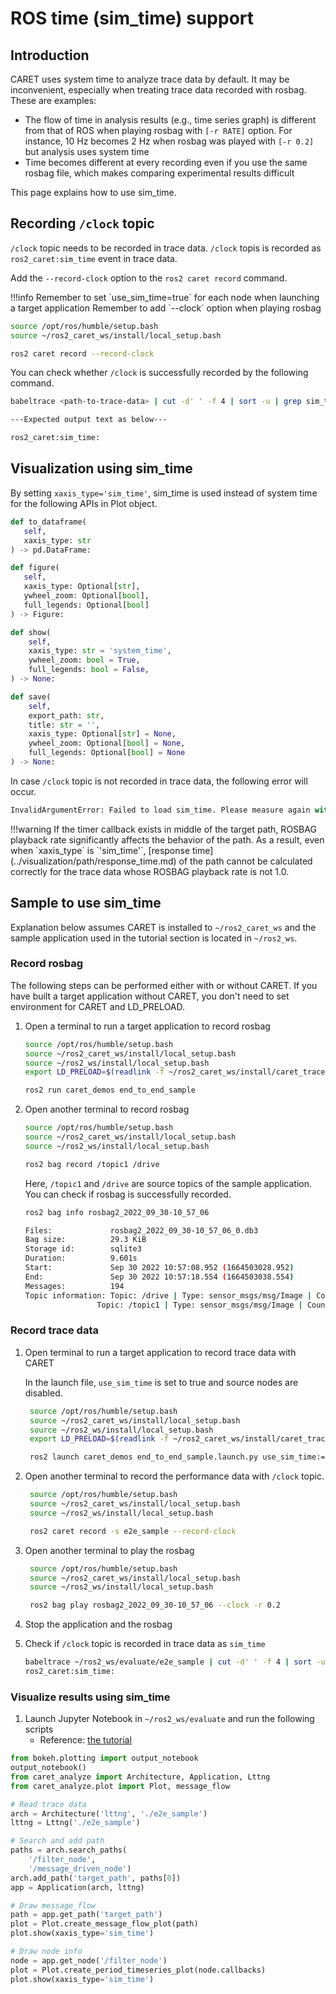 # ROS time (sim_time) support

## Introduction

CARET uses system time to analyze trace data by default. It may be inconvenient, especially when treating trace data recorded with rosbag. These are examples:

- The flow of time in analysis results (e.g., time series graph) is different from that of ROS when playing rosbag with `[-r RATE]` option. For instance, 10 Hz becomes 2 Hz when rosbag was played with `[-r 0.2]` but analysis uses system time
- Time becomes different at every recording even if you use the same rosbag file, which makes comparing experimental results difficult

This page explains how to use sim_time.

## Recording `/clock` topic

`/clock` topic needs to be recorded in trace data. `/clock` topis is recorded as `ros2_caret:sim_time` event in trace data.

Add the `--record-clock` option to the `ros2 caret record` command.

<prettier-ignore-start>
!!!info
      Remember to set `use_sim_time=true` for each node when launching a target application
      Remember to add `--clock` option when playing rosbag
<prettier-ignore-end>

```bash
source /opt/ros/humble/setup.bash
source ~/ros2_caret_ws/install/local_setup.bash

ros2 caret record --record-clock
```

You can check whether `/clock` is successfully recorded by the following command.

```bash
babeltrace <path-to-trace-data> | cut -d' ' -f 4 | sort -u | grep sim_time
```

```bash
---Expected output text as below---

ros2_caret:sim_time:
```

## Visualization using sim_time

By setting `xaxis_type='sim_time'`, sim_time is used instead of system time for the following APIs in Plot object.

```python
def to_dataframe(
   self,
   xaxis_type: str
) -> pd.DataFrame:

def figure(
   self,
   xaxis_type: Optional[str],
   ywheel_zoom: Optional[bool],
   full_legends: Optional[bool]
) -> Figure:

def show(
    self,
    xaxis_type: str = 'system_time',
    ywheel_zoom: bool = True,
    full_legends: bool = False,
) -> None:

def save(
    self,
    export_path: str,
    title: str = '',
    xaxis_type: Optional[str] = None,
    ywheel_zoom: Optional[bool] = None,
    full_legends: Optional[bool] = None
) -> None:
```

In case `/clock` topic is not recorded in trace data, the following error will occur.

```python
InvalidArgumentError: Failed to load sim_time. Please measure again with clock_recorder running.
```

<prettier-ignore-start>
!!!warning
    If the timer callback exists in middle of the target path, ROSBAG playback rate significantly affects the behavior of the path. As a result, even when `xaxis_type` is `'sim_time'`, [response time](../visualization/path/response_time.md) of the path cannot be calculated correctly for the trace data whose ROSBAG playback rate is not 1.0.
<prettier-ignore-end>

## Sample to use sim_time

Explanation below assumes CARET is installed to `~/ros2_caret_ws` and the sample application used in the tutorial section is located in `~/ros2_ws`.

### Record rosbag

The following steps can be performed either with or without CARET. If you have built a target application without CARET, you don't need to set environment for CARET and LD_PRELOAD.

1. Open a terminal to run a target application to record rosbag

   ```sh
   source /opt/ros/humble/setup.bash
   source ~/ros2_caret_ws/install/local_setup.bash
   source ~/ros2_ws/install/local_setup.bash
   export LD_PRELOAD=$(readlink -f ~/ros2_caret_ws/install/caret_trace/lib/libcaret.so)

   ros2 run caret_demos end_to_end_sample
   ```

2. Open another terminal to record rosbag

   ```sh
   source /opt/ros/humble/setup.bash
   source ~/ros2_caret_ws/install/local_setup.bash
   source ~/ros2_ws/install/local_setup.bash

   ros2 bag record /topic1 /drive
   ```

   Here, `/topic1` and `/drive` are source topics of the sample application.
   You can check if rosbag is successfully recorded.

   ```bash
   ros2 bag info rosbag2_2022_09_30-10_57_06

   Files:             rosbag2_2022_09_30-10_57_06_0.db3
   Bag size:          29.3 KiB
   Storage id:        sqlite3
   Duration:          9.601s
   Start:             Sep 30 2022 10:57:08.952 (1664503028.952)
   End:               Sep 30 2022 10:57:18.554 (1664503038.554)
   Messages:          194
   Topic information: Topic: /drive | Type: sensor_msgs/msg/Image | Count: 97 | Serialization Format: cdr
                   Topic: /topic1 | Type: sensor_msgs/msg/Image | Count: 97 | Serialization Format: cdr
   ```

### Record trace data

1. Open terminal to run a target application to record trace data with CARET

   In the launch file, `use_sim_time` is set to true and source nodes are disabled.

   ```sh
    source /opt/ros/humble/setup.bash
    source ~/ros2_caret_ws/install/local_setup.bash
    source ~/ros2_ws/install/local_setup.bash
    export LD_PRELOAD=$(readlink -f ~/ros2_caret_ws/install/caret_trace/lib/libcaret.so)

    ros2 launch caret_demos end_to_end_sample.launch.py use_sim_time:=true use_rosbag:=true
   ```

2. Open another terminal to record the performance data with `/clock` topic.

   ```sh
    source /opt/ros/humble/setup.bash
    source ~/ros2_caret_ws/install/local_setup.bash
    source ~/ros2_ws/install/local_setup.bash

    ros2 caret record -s e2e_sample --record-clock
   ```

3. Open another terminal to play the rosbag

   ```sh
    source /opt/ros/humble/setup.bash
    source ~/ros2_caret_ws/install/local_setup.bash
    source ~/ros2_ws/install/local_setup.bash

    ros2 bag play rosbag2_2022_09_30-10_57_06 --clock -r 0.2
   ```

4. Stop the application and the rosbag

5. Check if `/clock` topic is recorded in trace data as `sim_time`

   ```bash
   babeltrace ~/ros2_ws/evaluate/e2e_sample | cut -d' ' -f 4 | sort -u | grep sim_time
   ros2_caret:sim_time:
   ```

### Visualize results using sim_time

1. Launch Jupyter Notebook in `~/ros2_ws/evaluate` and run the following scripts
   - Reference: [the tutorial](../tutorials/visualization.md)

```python
from bokeh.plotting import output_notebook
output_notebook()
from caret_analyze import Architecture, Application, Lttng
from caret_analyze.plot import Plot, message_flow

# Read trace data
arch = Architecture('lttng', './e2e_sample')
lttng = Lttng('./e2e_sample')

# Search and add path
paths = arch.search_paths(
    '/filter_node',
    '/message_driven_node')
arch.add_path('target_path', paths[0])
app = Application(arch, lttng)

# Draw message_flow
path = app.get_path('target_path')
plot = Plot.create_message_flow_plot(path)
plot.show(xaxis_type='sim_time')

# Draw node info
node = app.get_node('/filter_node')
plot = Plot.create_period_timeseries_plot(node.callbacks)
plot.show(xaxis_type='sim_time')
```

